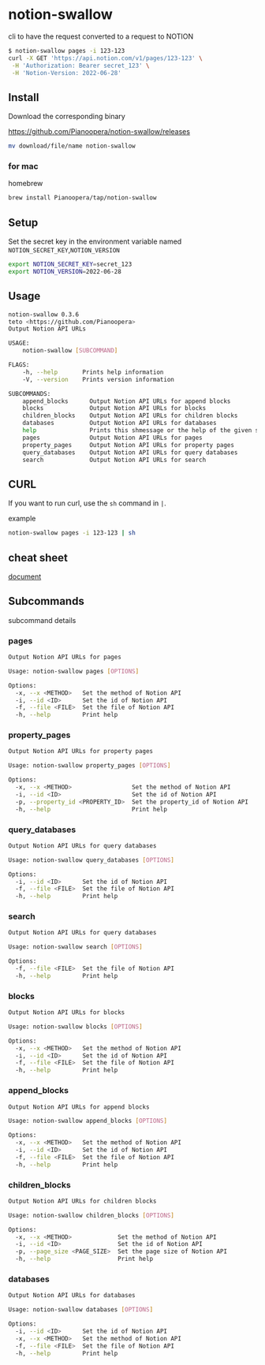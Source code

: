 # notion-swallow
cli to have the request converted to a request to NOTION

```sh
$ notion-swallow pages -i 123-123
curl -X GET 'https://api.notion.com/v1/pages/123-123' \
 -H 'Authorization: Bearer secret_123' \
 -H 'Notion-Version: 2022-06-28'
```

## Install

Download the corresponding binary

https://github.com/Pianoopera/notion-swallow/releases

```sh
mv download/file/name notion-swallow
```

### for mac

homebrew

```sh
brew install Pianoopera/tap/notion-swallow
```

## Setup

Set the secret key in the environment variable named `NOTION_SECRET_KEY`,`NOTION_VERSION`

```sh
export NOTION_SECRET_KEY=secret_123
export NOTION_VERSION=2022-06-28
```

## Usage

```sh
notion-swallow 0.3.6
teto <https://github.com/Pianoopera>
Output Notion API URLs

USAGE:
    notion-swallow [SUBCOMMAND]

FLAGS:
    -h, --help       Prints help information
    -V, --version    Prints version information

SUBCOMMANDS:
    append_blocks      Output Notion API URLs for append blocks
    blocks             Output Notion API URLs for blocks
    children_blocks    Output Notion API URLs for children blocks
    databases          Output Notion API URLs for databases
    help               Prints this shmessage or the help of the given subcommand(s)
    pages              Output Notion API URLs for pages
    property_pages     Output Notion API URLs for property pages
    query_databases    Output Notion API URLs for query databases
    search             Output Notion API URLs for search
```

## CURL

If you want to run curl, use the `sh` command in `|`.

example

```sh
notion-swallow pages -i 123-123 | sh
```

## cheat sheet

[document](./document/cheat_sheet.md)

## Subcommands

subcommand details

### pages

```sh
Output Notion API URLs for pages

Usage: notion-swallow pages [OPTIONS]

Options:
  -x, --x <METHOD>   Set the method of Notion API
  -i, --id <ID>      Set the id of Notion API
  -f, --file <FILE>  Set the file of Notion API
  -h, --help         Print help
```

### property_pages

```sh
Output Notion API URLs for property pages

Usage: notion-swallow property_pages [OPTIONS]

Options:
  -x, --x <METHOD>                 Set the method of Notion API
  -i, --id <ID>                    Set the id of Notion API
  -p, --property_id <PROPERTY_ID>  Set the property_id of Notion API
  -h, --help                       Print help
```

### query_databases

```sh
Output Notion API URLs for query databases

Usage: notion-swallow query_databases [OPTIONS]

Options:
  -i, --id <ID>      Set the id of Notion API
  -f, --file <FILE>  Set the file of Notion API
  -h, --help         Print help
```

### search

```sh
Output Notion API URLs for query databases

Usage: notion-swallow search [OPTIONS]

Options:
  -f, --file <FILE>  Set the file of Notion API
  -h, --help         Print help
```

### blocks

```sh
Output Notion API URLs for blocks

Usage: notion-swallow blocks [OPTIONS]

Options:
  -x, --x <METHOD>   Set the method of Notion API
  -i, --id <ID>      Set the id of Notion API
  -f, --file <FILE>  Set the file of Notion API
  -h, --help         Print help
```

### append_blocks

```sh
Output Notion API URLs for append blocks

Usage: notion-swallow append_blocks [OPTIONS]

Options:
  -x, --x <METHOD>   Set the method of Notion API
  -i, --id <ID>      Set the id of Notion API
  -f, --file <FILE>  Set the file of Notion API
  -h, --help         Print help

```

### children_blocks

```sh
Output Notion API URLs for children blocks

Usage: notion-swallow children_blocks [OPTIONS]

Options:
  -x, --x <METHOD>             Set the method of Notion API
  -i, --id <ID>                Set the id of Notion API
  -p, --page_size <PAGE_SIZE>  Set the page size of Notion API
  -h, --help                   Print help

```

### databases

```sh
Output Notion API URLs for databases

Usage: notion-swallow databases [OPTIONS]

Options:
  -i, --id <ID>      Set the id of Notion API
  -x, --x <METHOD>   Set the method of Notion API
  -f, --file <FILE>  Set the file of Notion API
  -h, --help         Print help

```